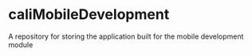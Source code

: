 # caliMobileDevelopment
A repository for storing the application built for the mobile development module
